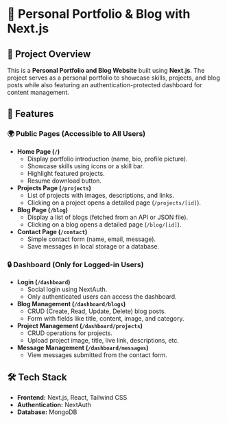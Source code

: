# 🚀 Personal Portfolio & Blog with Next.js

## 📌 Project Overview
This is a **Personal Portfolio and Blog Website** built using **Next.js**. The project serves as a personal portfolio to showcase skills, projects, and blog posts while also featuring an authentication-protected dashboard for content management.

## 🎯 Features

### 🌍 Public Pages (Accessible to All Users)
- **Home Page (`/`)**
  - Display portfolio introduction (name, bio, profile picture).
  - Showcase skills using icons or a skill bar.
  - Highlight featured projects.
  - Resume download button.
- **Projects Page (`/projects`)**
  - List of projects with images, descriptions, and links.
  - Clicking on a project opens a detailed page (`/projects/[id]`).
- **Blog Page (`/blog`)**
  - Display a list of blogs (fetched from an API or JSON file).
  - Clicking on a blog opens a detailed page (`/blog/[id]`).
- **Contact Page (`/contact`)**
  - Simple contact form (name, email, message).
  - Save messages in local storage or a database.

### 🔒 Dashboard (Only for Logged-in Users)
- **Login (`/dashboard`)**
  - Social login using NextAuth.
  - Only authenticated users can access the dashboard.
- **Blog Management (`/dashboard/blogs`)**
  - CRUD (Create, Read, Update, Delete) blog posts.
  - Form with fields like title, content, image, and category.
- **Project Management (`/dashboard/projects`)**
  - CRUD operations for projects.
  - Upload project image, title, live link, descriptions, etc.
- **Message Management (`/dashboard/messages`)**
  - View messages submitted from the contact form.

## 🛠 Tech Stack
- **Frontend:** Next.js, React, Tailwind CSS
- **Authentication:** NextAuth
- **Database:** MongoDB 


